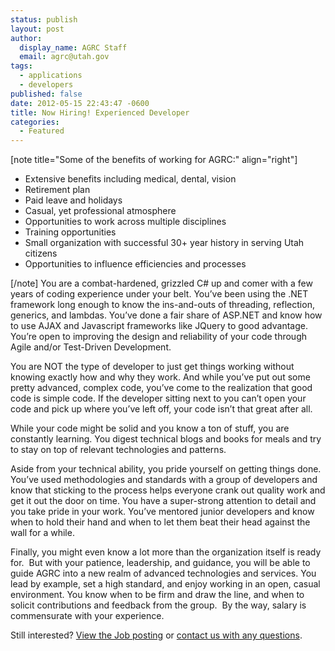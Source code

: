 ```yaml
---
status: publish
layout: post
author:
  display_name: AGRC Staff
  email: agrc@utah.gov
tags:
  - applications
  - developers
published: false
date: 2012-05-15 22:43:47 -0600
title: Now Hiring! Experienced Developer
categories:
  - Featured
---
```

<p>[note title="Some of the benefits of working for AGRC:" align="right"]</p>
<ul>
<li>Extensive benefits including medical, dental, vision</li>
<li>Retirement plan</li>
<li>Paid leave and holidays</li>
<li>Casual, yet professional atmosphere</li>
<li>Opportunities to work across multiple disciplines</li>
<li>Training opportunities</li>
<li>Small organization with successful 30+ year history in serving Utah citizens</li>
<li>Opportunities to influence efficiencies and processes</li>
</ul>
<p>[/note] You are a combat-hardened, grizzled C# up and comer with a few years of coding experience under your belt. You’ve been using the .NET framework long enough to know the ins-and-outs of threading, reflection, generics, and lambdas. You’ve done a fair share of ASP.NET and know how to use AJAX and Javascript frameworks like JQuery to good advantage. You’re open to improving the design and reliability of your code through Agile and/or Test-Driven Development.</p>
<p>You are NOT the type of developer to just get things working without knowing exactly how and why they work. And while you’ve put out some pretty advanced, complex code, you’ve come to the realization that good code is simple code. If the developer sitting next to you can’t open your code and pick up where you’ve left off, your code isn’t that great after all.</p>
<p>While your code might be solid and you know a ton of stuff, you are constantly learning. You digest technical blogs and books for meals and try to stay on top of relevant technologies and patterns.</p>
<p>Aside from your technical ability, you pride yourself on getting things done. You’ve used methodologies and standards with a group of developers and know that sticking to the process helps everyone crank out quality work and get it out the door on time. You have a super-strong attention to detail and you take pride in your work. You’ve mentored junior developers and know when to hold their hand and when to let them beat their head against the wall for a while.</p>
<p>Finally, you might even know a lot more than the organization itself is ready for.  But with your patience, leadership, and guidance, you will be able to guide AGRC into a new realm of advanced technologies and services. You lead by example, set a high standard, and enjoy working in an open, casual environment. You know when to be firm and draw the line, and when to solicit contributions and feedback from the group.  By the way, salary is commensurate with your experience.</p>
<p>Still interested? <a href="https://statejobs.utah.gov/JobAnnouncement.jsp?rid=26582">View the Job posting</a> or <a href="mailto:agrc@utah.gov">contact us with any questions</a>.</p>

